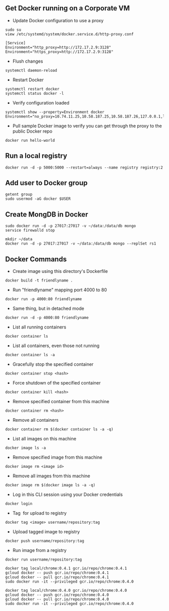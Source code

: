 ## Get Docker running on a Corporate VM
- Update Docker configuration to use a proxy

~~~~
sudo su
view /etc/systemd/system/docker.service.d/http-proxy.conf

[Service]
Environment="http_proxy=http://172.17.2.9:3128"
Environment="https_proxy=http://172.17.2.9:3128"
~~~~
- Flush changes
~~~~ 
systemctl daemon-reload
~~~~
- Restart Docker 
~~~~
systemctl restart docker
systemctl status docker -l
~~~~
- Verify configuration loaded
~~~~
systemctl show --property=Environment docker
Environment="no_proxy=10.74.11.25,10.58.187.25,10.58.187.26,127.0.0.1,localhost,vradev00197.africa.net"
~~~~
- Pull sample Docker image to verify you can get through the proxy to the public Docker repo
~~~~
docker run hello-world
~~~~

## Run a local registry
~~~~
docker run -d -p 5000:5000 --restart=always --name registry registry:2
~~~~

## Add user to Docker group
~~~~
getent group
sudo usermod -aG docker $USER 
~~~~

## Create MongDB in Docker
~~~~
sudo docker run -d -p 27017:27017 -v ~/data:/data/db mongo
service firewalld stop

mkdir ~/data
docker run -d -p 27017:27017 -v ~/data:/data/db mongo --replSet rs1
~~~~

## Docker Commands
- Create image using this directory's Dockerfile
~~~~
docker build -t friendlyname .  
~~~~
- Run "friendlyname" mapping port 4000 to 80
~~~~
docker run -p 4000:80 friendlyname  	
~~~~
- Same thing, but in detached mode
~~~~
docker run -d -p 4000:80 friendlyname       
~~~~
- List all running containers
~~~~
docker container ls
~~~~
- List all containers, even those not running
~~~~
docker container ls -a          
~~~~
- Gracefully stop the specified container
~~~~
docker container stop <hash>    
~~~~
- Force shutdown of the specified container
~~~~
docker container kill <hash>    			
~~~~
- Remove specified container from this machine
~~~~
docker container rm <hash>
~~~~
- Remove all containers
~~~~
docker container rm $(docker container ls -a -q)    
~~~~
- List all images on this machine
~~~~
docker image ls -a  
~~~~
- Remove specified image from this machine
~~~~
docker image rm <image id>      
~~~~
- Remove all images from this machine
~~~~
docker image rm $(docker image ls -a -q)   		
~~~~
- Log in this CLI session using your Docker credentials
~~~~
docker login           
~~~~
- Tag <image> for upload to registry
~~~~
docker tag <image> username/repository:tag
~~~~
- Upload tagged image to registry
~~~~
docker push username/repository:tag          
~~~~
- Run image from a registry
~~~~
docker run username/repository:tag         
~~~~
~~~~
docker tag local/chrome:0.4.1 gcr.io/repo/chrome:0.4.1
gcloud docker -- push gcr.io/repo/chrome:0.4.1
gcloud docker -- pull gcr.io/repo/chrome:0.4.1
sudo docker run -it --privileged gcr.io/repo/chrome:0.4.0
~~~~
~~~~
docker tag local/chrome:0.4.0 gcr.io/repo/chrome:0.4.0
gcloud docker -- push gcr.io/repo/chrome:0.4.0
gcloud docker -- pull gcr.io/repo/chrome:0.4.0
sudo docker run -it --privileged gcr.io/repo/chrome:0.4.0 
~~~~